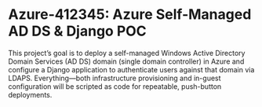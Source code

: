 

# Azure-412345: Azure Self-Managed AD DS & Django POC

This project’s goal is to deploy a self-managed Windows Active Directory Domain Services (AD DS) domain (single domain controller) in Azure and configure a Django application to authenticate users against that domain via LDAPS. Everything—both infrastructure provisioning and in-guest configuration will be scripted as code for repeatable, push-button deployments.